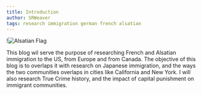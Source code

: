 ```yaml
---
title: Introduction
author: SRWeaver
tags: research immigration german french alsatian
---
```

!![Alsatian Flag]([https://raw.githubusercontent.com/LWFlouisa/UFResearch/main/images/alsaceflag.png](https://raw.githubusercontent.com/LWFlouisa/UFResearch/main/images/redsnake.png))

This blog wil serve the purpose of researching French and Alsatian immigration to the US, from Europe and from Canada. The objective of this blog is to overlaps it with research on Japanese immigration, and the ways the two communities overlaps in cities like California and New York. I will also research True Crime history, and the impact of capital punishment on immigrant communities.

